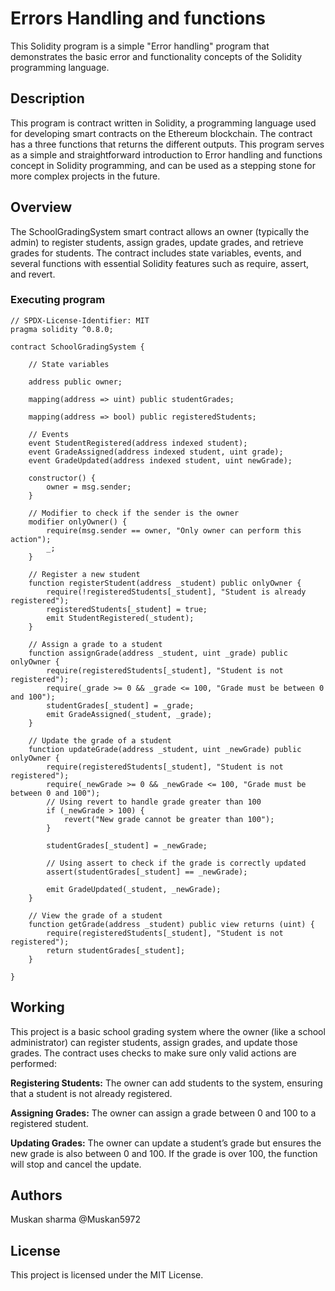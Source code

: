 # Errors Handling and functions

This Solidity program is a simple "Error handling" program that demonstrates the basic error and functionality concepts of the Solidity programming language.

## Description

This program is  contract written in Solidity, a programming language used for developing smart contracts on the Ethereum blockchain. The contract has a three functions that returns the different outputs. This program serves as a simple and straightforward introduction to Error handling and functions concept in Solidity programming, and can be used as a stepping stone for more complex projects in the future.

## Overview
The SchoolGradingSystem smart contract allows an owner (typically the admin) to register students, assign grades, update grades, and retrieve grades for students. The contract includes state variables, events, and several functions with essential Solidity features such as require, assert, and revert.

### Executing program
````
// SPDX-License-Identifier: MIT
pragma solidity ^0.8.0;

contract SchoolGradingSystem {

    // State variables
    
    address public owner;
    
    mapping(address => uint) public studentGrades;
    
    mapping(address => bool) public registeredStudents;

    // Events
    event StudentRegistered(address indexed student);
    event GradeAssigned(address indexed student, uint grade);
    event GradeUpdated(address indexed student, uint newGrade);

    constructor() {
        owner = msg.sender;
    }

    // Modifier to check if the sender is the owner
    modifier onlyOwner() {
        require(msg.sender == owner, "Only owner can perform this action");
        _;
    }

    // Register a new student
    function registerStudent(address _student) public onlyOwner {
        require(!registeredStudents[_student], "Student is already registered");
        registeredStudents[_student] = true;
        emit StudentRegistered(_student);
    }

    // Assign a grade to a student
    function assignGrade(address _student, uint _grade) public onlyOwner {
        require(registeredStudents[_student], "Student is not registered");
        require(_grade >= 0 && _grade <= 100, "Grade must be between 0 and 100");
        studentGrades[_student] = _grade;
        emit GradeAssigned(_student, _grade);
    }

    // Update the grade of a student
    function updateGrade(address _student, uint _newGrade) public onlyOwner {
        require(registeredStudents[_student], "Student is not registered");
        require(_newGrade >= 0 && _newGrade <= 100, "Grade must be between 0 and 100");
        // Using revert to handle grade greater than 100
        if (_newGrade > 100) {
            revert("New grade cannot be greater than 100");
        }

        studentGrades[_student] = _newGrade;
        
        // Using assert to check if the grade is correctly updated
        assert(studentGrades[_student] == _newGrade);

        emit GradeUpdated(_student, _newGrade);
    }

    // View the grade of a student
    function getGrade(address _student) public view returns (uint) {
        require(registeredStudents[_student], "Student is not registered");
        return studentGrades[_student];
    }

}

`````

## Working
This project is a basic school grading system where the owner (like a school administrator) can register students, assign grades, and update those grades. The contract uses checks to make sure only valid actions are performed:

__Registering Students:__ The owner can add students to the system, ensuring that a student is not already registered.

__Assigning Grades:__ The owner can assign a grade between 0 and 100 to a registered student.

__Updating Grades:__ The owner can update a student’s grade but ensures the new grade is also between 0 and 100. If the grade is over 100, the function will stop and cancel the update.

## Authors

Muskan sharma @Muskan5972


## License

This project is licensed under the MIT License.

